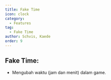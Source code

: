 ```yaml
---
title: Fake Time
icon: clock
category:
  - Features
tag:
  - Fake Time
author: Schvis, Kaede
order: 9
---
```


## Fake Time:
- Mengubah waktu (jam dan menit) dalam game.